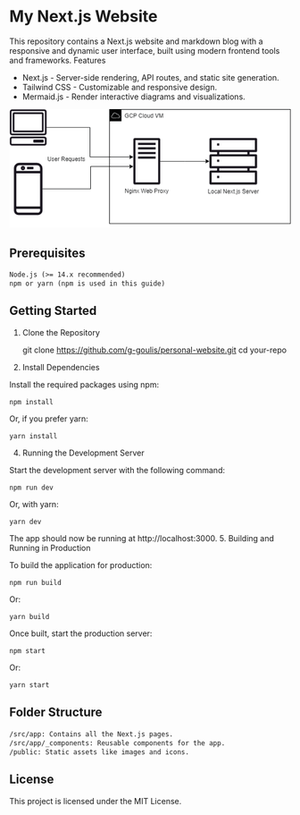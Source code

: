 # My Next.js Website

This repository contains a Next.js website and markdown blog with a responsive and dynamic user interface, built using modern frontend tools and frameworks.
Features

- Next.js - Server-side rendering, API routes, and static site generation.
- Tailwind CSS - Customizable and responsive design.
- Mermaid.js - Render interactive diagrams and visualizations.

![Deployment Architecture for the Project](./docs/DeploymentFlow.png)

## Prerequisites

    Node.js (>= 14.x recommended)
    npm or yarn (npm is used in this guide)

## Getting Started
1. Clone the Repository


    git clone https://github.com/g-goulis/personal-website.git
    cd your-repo

2. Install Dependencies

Install the required packages using npm:

    npm install

Or, if you prefer yarn:

    yarn install


4. Running the Development Server

Start the development server with the following command:

    npm run dev

Or, with yarn:

    yarn dev

The app should now be running at http://localhost:3000.
5. Building and Running in Production

To build the application for production:


    npm run build

Or:

    yarn build

Once built, start the production server:



    npm start

Or:

    yarn start

## Folder Structure

    /src/app: Contains all the Next.js pages.
    /src/app/_components: Reusable components for the app.
    /public: Static assets like images and icons.


## License

This project is licensed under the MIT License.